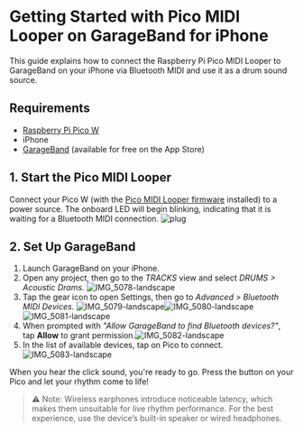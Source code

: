 # Getting Started with Pico MIDI Looper on GarageBand for iPhone

This guide explains how to connect the Raspberry Pi Pico MIDI Looper to GarageBand on your iPhone via Bluetooth MIDI and use it as a drum sound source.

## Requirements

- [Raspberry Pi Pico W](https://www.raspberrypi.com/products/raspberry-pi-pico/)
- iPhone
- [GarageBand](https://apps.apple.com/app/garageband/id408709785) (available for free on the App Store)

## 1. Start the Pico MIDI Looper

Connect your Pico W (with the [Pico MIDI Looper firmware](https://github.com/oyama/pico-midi-looper/releases/latest) installed) to a power source. The onboard LED will begin blinking, indicating that it is waiting for a Bluetooth MIDI connection.
![plug](https://github.com/user-attachments/assets/6164990e-653f-4680-a00d-201dc9530452)

## 2. Set Up GarageBand

1. Launch GarageBand on your iPhone. 
2. Open any project, then go to the _TRACKS_ view and select _DRUMS > Acoustic Drams_. ![IMG_5078-landscape](https://github.com/user-attachments/assets/c4f14e5e-1dde-4388-9acf-14d0d37e2a8b)
3. Tap the gear icon to open Settings, then go to _Advanced > Bluetooth MIDI Devices_. ![IMG_5079-landscape](https://github.com/user-attachments/assets/0de7f875-c3fd-430b-a838-082298015087)![IMG_5080-landscape](https://github.com/user-attachments/assets/919be488-6a92-4dcc-9fec-87349fe17b4b)![IMG_5081-landscape](https://github.com/user-attachments/assets/a5e86d0c-6d91-4703-8b0d-04922a87a926)
4. When prompted with _"Allow GarageBand to find Bluetooth devices?"_, tap **Allow** to grant permission.![IMG_5082-landscape](https://github.com/user-attachments/assets/55bc73c5-8234-4a11-8b6d-ca518312ba5f)
5. In the list of available devices, tap on Pico to connect.![IMG_5083-landscape](https://github.com/user-attachments/assets/24cff487-72d0-4020-ace5-71b84237f2fe)

When you hear the click sound, you're ready to go. Press the button on your Pico and let your rhythm come to life!

> ⚠️ Note: Wireless earphones introduce noticeable latency, which makes them unsuitable for live rhythm performance. For the best experience, use the device’s built-in speaker or wired headphones.
